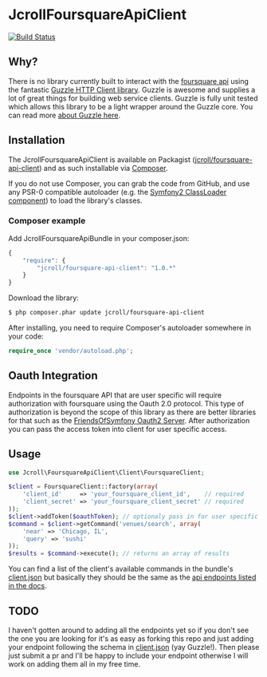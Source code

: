 # JcrollFoursquareApiClient

[![Build Status](https://travis-ci.org/jcroll/foursquare-api-client.png)](https://travis-ci.org/jcroll/foursquare-api-client)

## Why?

There is no library currently built to interact with the [foursquare api](https://developer.foursquare.com/) using the fantastic
[Guzzle HTTP Client library](https://github.com/guzzle/guzzle). Guzzle is awesome and supplies a lot of great things
for building web service clients. Guzzle is fully unit tested which allows this library to be a light wrapper around the Guzzle
core. You can read more [about Guzzle here](http://guzzlephp.org/).

## Installation

The JcrollFoursquareApiClient is available on Packagist ([jcroll/foursquare-api-client](https://packagist.org/packages/jcroll/foursquare-api-client))
and as such installable via [Composer](http://getcomposer.org/).

If you do not use Composer, you can grab the code from GitHub, and use any PSR-0 compatible autoloader
(e.g. the [Symfony2 ClassLoader component](https://github.com/symfony/ClassLoader)) to load the library's classes.

### Composer example

Add JcrollFoursquareApiBundle in your composer.json:

```js
{
    "require": {
        "jcroll/foursquare-api-client": "1.0.*"
    }
}
```

Download the library:

``` bash
$ php composer.phar update jcroll/foursquare-api-client
```

After installing, you need to require Composer's autoloader somewhere in your code:

```php
require_once 'vendor/autoload.php';
```

## Oauth Integration

Endpoints in the foursquare API that are user specific will require authorization with foursquare using the Oauth 2.0 protocol. This type
of authorization is beyond the scope of this library as there are better libraries for that such as the [FriendsOfSymfony Oauth2 
Server](https://github.com/FriendsOfSymfony/oauth2-php). After authorization you can pass the access token into client for user 
specific access.

## Usage

```php
use Jcroll\FoursquareApiClient\Client\FoursquareClient;

$client = FoursquareClient::factory(array(
    'client_id'     => 'your_foursquare_client_id',    // required
    'client_secret' => 'your_foursquare_client_secret' // required
));
$client->addToken($oauthToken); // optionaly pass in for user specific requests
$command = $client->getCommand('venues/search', array(
    'near' => 'Chicago, IL',
    'query' => 'sushi'
));
$results = $command->execute(); // returns an array of results
```

You can find a list of the client's available commands in the bundle's
[client.json](https://github.com/jcroll/foursquare-api-client/blob/master/lib/Jcroll/FoursquareApiClient/Resources/config/client.json) but basically
they should be the same as the [api endpoints listed in the docs](https://developer.foursquare.com/docs/).

## TODO

I haven't gotten around to adding all the endpoints yet so if you don't see the one you are looking for it's as easy as
forking this repo and just adding your endpoint following the schema in [client.json](https://github.com/jcroll/foursquare-api-client/blob/master/lib/Jcroll/FoursquareApiClient/Resources/config/client.json)
(yay Guzzle!). Then please just submit a pr and I'll be happy to include your endpoint otherwise I will work on adding 
them all in my free time.
